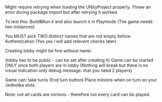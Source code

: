 Might require retrying when loading the UNityProject properly.
Threw an error during package import but after retrying it worked.

To test this:
Build&Run it and also launch it in Playmode (The game needs two instances)

You MUST pick TWO distinct names that are not empty before Authentication (Yes yes I will add relevent checks later)

Creating lobby might be fine without name.

(lobby has to be public - can be set after creating it)
Game can be started ONLY once both players are in lobby (Nothing will break but there is no visual indication only debug message. that you need 2 players)

Game can: take turns (End turn button)
Place minions when on turn on your Jednotka slots.

Note: not all cards are minions - therefore not every card can be played.